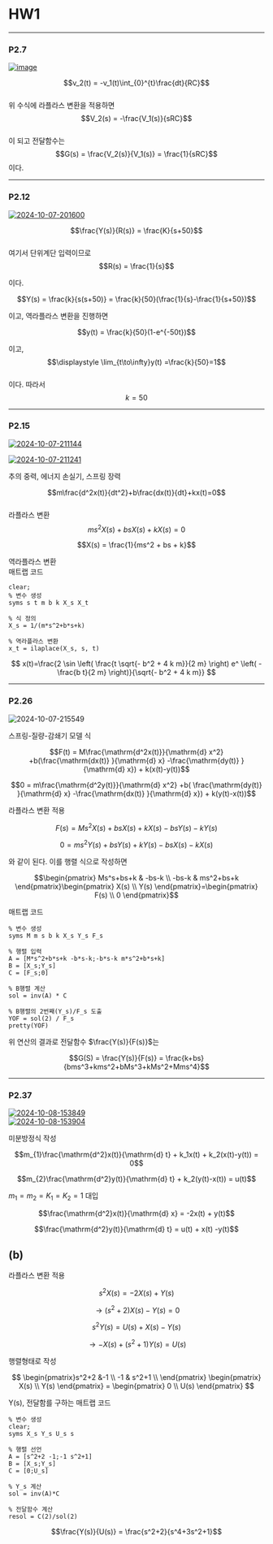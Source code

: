 # HW1
---

### P2.7

<a href="https://ibb.co/9tk3xpj"><img src="https://i.ibb.co/sHdJTgr/image.png" alt="image" border="0"></a>


$$v_2(t) = -v_1(t)\int_{0}^{t}\frac{dt}{RC}$$  
위 수식에 라플라스 변환을 적용하면  
$$V_2(s) = -\frac{V_1(s)}{sRC}$$  
이 되고 전달함수는  
$$G(s) = \frac{V_2(s)}{V_1(s)} = \frac{1}{sRC}$$
이다.

---

### P2.12


<a href="https://ibb.co/fDC69HK"><img src="https://i.ibb.co/KK94DWQ/2024-10-07-201600.jpg" alt="2024-10-07-201600" border="0"></a>

$$\frac{Y(s)}{R(s)} = \frac{K}{s+50}$$  
여기서 단위계단 입력이므로
$$R(s) = \frac{1}{s}$$

이다.

$$Y(s) = \frac{k}{s(s+50)} = \frac{k}{50}(\frac{1}{s}-\frac{1}{s+50})$$

이고, 역라플라스 변환을 진행하면

$$y(t) = \frac{k}{50}(1-e^{-50t})$$

이고,  
$$\displaystyle \lim_{t\to\infty}y(t) =\frac{k}{50}=1$$  
이다. 따라서 $$k = 50$$

---

### P2.15

<a href="https://imgbb.com/"><img src="https://i.ibb.co/DWgbts8/2024-10-07-211144.jpg" alt="2024-10-07-211144" border="0"></a>

<a href="https://imgbb.com/"><img src="https://i.ibb.co/jr3vPkx/2024-10-07-211241.jpg" alt="2024-10-07-211241" border="0"></a>


추의 중력, 에너지 손실기, 스프링 장력

$$m\frac{d^2x(t)}{dt^2}+b\frac{dx(t)}{dt}+kx(t)=0$$  
라플라스 변환  
$$ms^2X(s)+bsX(s)+kX(s) = 0$$

$$X(s) = \frac{1}{ms^2 + bs + k}$$

역라플라스 변환  
매트랩 코드

```
clear;
% 변수 생성
syms s t m b k X_s X_t

% 식 정의
X_s = 1/(m*s^2+b*s+k)

% 역라플라스 변환
x_t = ilaplace(X_s, s, t)
```


$$
x(t)=\frac{2 \sin \left( \frac{t \sqrt{- b^2 + 4 k m}}{2 m} \right) e^ \left( -\frac{b t}{2 m} \right)}{\sqrt{- b^2 + 4 k m}}
$$

---

### P2.26


<img src="https://i.ibb.co/n12LcgB/2024-10-07-215549.jpg" alt="2024-10-07-215549" border="0">

스프링-질량-감쇄기 모델 식

$$F(t) = M\frac{\mathrm{d^2x(t)}}{\mathrm{d} x^2} +b(\frac{\mathrm{dx(t)} }{\mathrm{d} x} -\frac{\mathrm{dy(t)} }{\mathrm{d} x}) + k(x(t)-y(t))$$

$$0 = m\frac{\mathrm{d^2y(t)}}{\mathrm{d} x^2} +b( \frac{\mathrm{dy(t)} }{\mathrm{d} x} -\frac{\mathrm{dx(t)} }{\mathrm{d} x}) + k(y(t)-x(t))$$

라플라스 변환 적용

$$F(s) = Ms^2X(s) +bsX(s) + kX(s) - bsY(s) - kY(s)$$

$$0 = ms^2Y(s) +bsY(s) + kY(s) - bsX(s) - kX(s)$$

와 같이 된다. 이를 행렬 식으로 작성하면

$$\begin{pmatrix}
Ms^s+bs+k & -bs-k \\
 -bs-k  & ms^2+bs+k
\end{pmatrix}\begin{pmatrix}
X(s) \\
 Y(s)
\end{pmatrix}=\begin{pmatrix}
F(s) \\
 0
\end{pmatrix}$$


매트랩 코드

```
% 변수 생성
syms M m s b k X_s Y_s F_s

% 행렬 입력
A = [M*s^2+b*s+k -b*s-k;-b*s-k m*s^2+b*s+k]
B = [X_s;Y_s]
C = [F_s;0]

% B행렬 계산
sol = inv(A) * C

% B행렬의 2번째(Y_s)/F_s 도출
YOF = sol(2) / F_s
pretty(YOF)
```


위 연산의 결과로 전달함수 $\frac{Y(s)}{F(s)}$는


$$G(S) = \frac{Y(s)}{F(s)} = \frac{k+bs}{bms^3+kms^2+bMs^3+kMs^2+Mms^4}$$

---

### P2.37

<a href="https://imgbb.com/"><img src="https://i.ibb.co/dk5sP9M/2024-10-08-153849.jpg" alt="2024-10-08-153849" border="0"></a>  
<a href="https://imgbb.com/"><img src="https://i.ibb.co/7GFtR9x/2024-10-08-153904.jpg" alt="2024-10-08-153904" border="0"></a>

미분방정식 작성

$$m_{1}\frac{\mathrm{d^2}x(t)}{\mathrm{d} t} + k_1x(t) + k_2(x(t)-y(t)) = 0$$

$$m_{2}\frac{\mathrm{d^2}y(t)}{\mathrm{d} t} + k_2(y(t)-x(t)) = u(t)$$

$m_1 = m_2 = K_1 = K_2 = 1$ 대입

$$\frac{\mathrm{d^2}x(t)}{\mathrm{d} x} = -2x(t) + y(t)$$

$$\frac{\mathrm{d^2}y(t)}{\mathrm{d} t} = u(t) + x(t) -y(t)$$


## (b)

라플라스 변환 적용

$$s^2X(s) = -2X(s) + Y(s)$$

$$\to (s^2+2)X(s) - Y(s) = 0$$

$$s^2Y(s) = U(s) + X(s) - Y(s)$$

$$\to -X(s) + (s^2 + 1)Y(s) = U(s)$$

행렬형태로 작성

$$
\begin{pmatrix}s^2+2 &-1  \\
-1 & s^2+1 \\
\end{pmatrix}  \begin{pmatrix}
X(s) \\
 Y(s)
\end{pmatrix} = \begin{pmatrix}
0 \\
 U(s)
\end{pmatrix}
$$

Y(s), 전달함를 구하는 매트랩 코드

```
% 변수 생성
clear;
syms X_s Y_s U_s s

% 행렬 선언
A = [s^2+2 -1;-1 s^2+1]
B = [X_s;Y_s]
C = [0;U_s]

% Y_s 계산
sol = inv(A)*C

% 전달함수 계산
resol = C(2)/sol(2)

```

$$\frac{Y(s)}{U(s)} = \frac{s^2+2}{s^4+3s^2+1}$$
